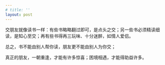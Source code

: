 ```yaml
---
# title: ''
layout: post
---
```

 
交朋友就像读书一样：有些书略略翻过即可，是点头之交；另一些书必须精读细读，是知心至交；再有些书得再三玩味、十分迷醉，如情人爱侣。

总之，书不能由别人帮你读，朋友更不能由别人为你交；

真正的朋友，一朝重逢，才能有许多惊喜；困境相遇，才能得助益许多。
